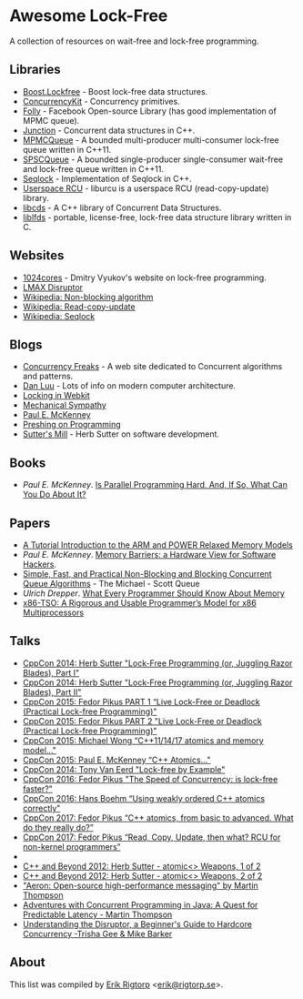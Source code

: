 # Awesome Lock-Free

A collection of resources on wait-free and lock-free programming.

## Libraries

* [Boost.Lockfree](http://www.boost.org/doc/libs/1_60_0/doc/html/lockfree.html) - Boost lock-free data structures.
* [ConcurrencyKit](https://github.com/concurrencykit/ck) - Concurrency primitives.
* [Folly](https://github.com/facebook/folly) - Facebook Open-source Library (has good implementation of MPMC queue).
* [Junction](https://github.com/preshing/junction) - Concurrent data structures in C++.
* [MPMCQueue](https://github.com/rigtorp/MPMCQueue) - A bounded multi-producer multi-consumer lock-free queue written in C++11.
* [SPSCQueue](https://github.com/rigtorp/SPSCQueue) - A bounded single-producer single-consumer wait-free and lock-free queue written in C++11.
* [Seqlock](https://github.com/rigtorp/Seqlock) - Implementation of Seqlock in C++.
* [Userspace RCU](http://liburcu.org/) - liburcu is a userspace RCU (read-copy-update) library.
* [libcds](https://github.com/khizmax/libcds) - A C++ library of Concurrent Data Structures.
* [liblfds](https://liblfds.org/) - portable, license-free, lock-free data structure library written in C.

## Websites

* [1024cores](http://www.1024cores.net/) - Dmitry Vyukov's website on lock-free programming.
* [LMAX Disruptor](https://lmax-exchange.github.io/disruptor/)
* [Wikipedia: Non-blocking algorithm](https://en.wikipedia.org/wiki/Non-blocking_algorithm)
* [Wikipedia: Read-copy-update](https://en.wikipedia.org/wiki/Read-copy-update)
* [Wikipedia: Seqlock](https://en.wikipedia.org/wiki/Seqlock)

## Blogs

* [Concurrency Freaks](http://concurrencyfreaks.blogspot.com/) - A web site dedicated to Concurrent algorithms and patterns.
* [Dan Luu](http://danluu.com/) - Lots of info on modern computer architecture.
* [Locking in Webkit](https://webkit.org/blog/6161/locking-in-webkit/)
* [Mechanical Sympathy](http://mechanical-sympathy.blogspot.com/)
* [Paul E. McKenney](http://paulmck.livejournal.com/)
* [Preshing on Programming](http://preshing.com/)
* [Sutter's Mill](http://herbsutter.com/) - Herb Sutter on software development.

## Books

* *Paul E. McKenney*. [Is Parallel Programming Hard, And, If So, What Can You Do About It?](https://www.kernel.org/pub/linux/kernel/people/paulmck/perfbook/perfbook.html)

## Papers

* [A Tutorial Introduction to the ARM and POWER Relaxed Memory Models](http://www.cl.cam.ac.uk/~pes20/ppc-supplemental/test7.pdf)
* *Paul E. McKenney*. [Memory Barriers: a Hardware View for Software Hackers](http://irl.cs.ucla.edu/~yingdi/web/paperreading/whymb.2010.06.07c.pdf).
* [Simple, Fast, and Practical Non-Blocking and Blocking Concurrent Queue Algorithms](http://www.research.ibm.com/people/m/michael/podc-1996.pdf) - The Michael - Scott Queue
* *Ulrich Drepper*. [What Every Programmer Should Know About Memory](https://www.akkadia.org/drepper/cpumemory.pdf)
* [x86-TSO: A Rigorous and Usable Programmer’s Model for x86 Multiprocessors](http://www.cl.cam.ac.uk/~pes20/weakmemory/cacm.pdf)

## Talks

* [CppCon 2014: Herb Sutter "Lock-Free Programming (or, Juggling Razor Blades), Part I"](https://www.youtube.com/watch?v=c1gO9aB9nbs)
* [CppCon 2014: Herb Sutter "Lock-Free Programming (or, Juggling Razor Blades), Part II"](https://www.youtube.com/watch?v=CmxkPChOcvw)
* [CppCon 2015: Fedor Pikus PART 1 “Live Lock-Free or Deadlock (Practical Lock-free Programming)"](https://www.youtube.com/watch?v=lVBvHbJsg5Y)
* [CppCon 2015: Fedor Pikus PART 2 "Live Lock-Free or Deadlock (Practical Lock-free Programming)"](https://www.youtube.com/watch?v=1obZeHnAwz4)
* [CppCon 2015: Michael Wong “C++11/14/17 atomics and memory model..."](https://www.youtube.com/watch?v=DS2m7T6NKZQ)
* [CppCon 2015: Paul E. McKenney “C++ Atomics..."](https://www.youtube.com/watch?v=ZrNQKpOypqU)
* [CppCon 2014: Tony Van Eerd "Lock-free by Example"](https://www.youtube.com/watch?v=Xf35TLFKiO8)
* [CppCon 2016: Fedor Pikus "The Speed of Concurrency: is lock-free faster?"](https://www.youtube.com/watch?v=9hJkWwHDDxs)
* [CppCon 2016: Hans Boehm “Using weakly ordered C++ atomics correctly"](https://www.youtube.com/watch?v=M15UKpNlpeM)
* [CppCon 2017: Fedor Pikus “C++ atomics, from basic to advanced. What do they really do?”](https://www.youtube.com/watch?v=ZQFzMfHIxng)
* [CppCon 2017: Fedor Pikus “Read, Copy, Update, then what? RCU for non-kernel programmers”](https://www.youtube.com/watch?v=rxQ5K9lo034)
* []()
* [C++ and Beyond 2012: Herb Sutter - atomic<> Weapons, 1 of 2](https://channel9.msdn.com/Shows/Going+Deep/Cpp-and-Beyond-2012-Herb-Sutter-atomic-Weapons-1-of-2)
* [C++ and Beyond 2012: Herb Sutter - atomic<> Weapons, 2 of 2](https://channel9.msdn.com/Shows/Going+Deep/Cpp-and-Beyond-2012-Herb-Sutter-atomic-Weapons-2-of-2)
* ["Aeron: Open-source high-performance messaging" by Martin Thompson](https://www.youtube.com/watch?v=tM4YskS94b0)
* [Adventures with Concurrent Programming in Java: A Quest for Predictable Latency - Martin Thompson](https://www.youtube.com/watch?v=eKVpea51tvo)
* [Understanding the Disruptor, a Beginner's Guide to Hardcore Concurrency -Trisha Gee & Mike Barker](https://www.youtube.com/watch?v=DCdGlxBbKU4)

## About

This list was compiled by [Erik Rigtorp](http://rigtorp.se)
<[erik@rigtorp.se](mailto:erik@rigtorp.se)>.
